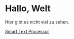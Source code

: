 # Hallo, Welt

<head>
    <meta name='robots' content='noindex,nofollow,noarchive' />
</head>

Hier gibt es nicht viel zu sehen.

[Smart Text Processor](./stp/index.html)
